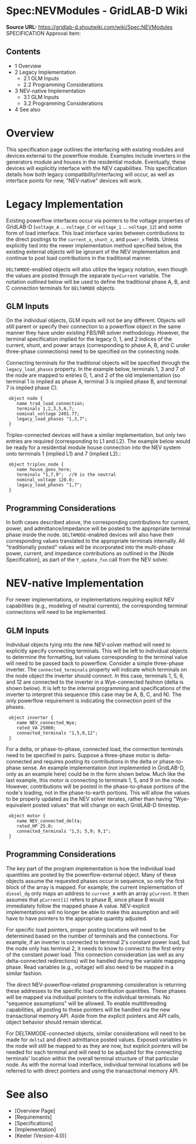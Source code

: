 # Spec:NEVModules - GridLAB-D Wiki

**Source URL:** https://gridlab-d.shoutwiki.com/wiki/Spec:NEVModules
SPECIFICATION Approval item: 

## Contents

  * 1 Overview
  * 2 Legacy Implementation
    * 2.1 GLM Inputs
    * 2.2 Programming Considerations
  * 3 NEV-native Implementation
    * 3.1 GLM Inputs
    * 3.2 Programming Considerations
  * 4 See also
# Overview

This specification page outlines the interfacing with existing modules and devices external to the powerflow module. Examples include inverters in the generators module and houses in the residential module. Eventually, these devices will explicitly interface with the NEV capabilities. This specification details how both legacy compatibility/interfacing will occur, as well as interface points for new, "NEV-native" devices will work. 

# Legacy Implementation

Existing powerflow interfaces occur via pointers to the voltage properties of GridLAB-D (`voltage_A` ... `voltage_C` or `voltage_1` ... `voltage_12`) and some form of load interface. This load interface varies between contributions to the direct postings to the `current_x`, `shunt_x`, and `power_x` fields. Unless explicitly tied into the newer implementation method specified below, the existing external objects will be ignorant of the NEV implementation and continue to post load contributions in the traditional manner. 

`DELTAMODE`-enabled objects will also utilize the legacy notation, even though the values are posted through the separate `DynCurrent` variable. The notation outlined below will be used to define the traditional phase A, B, and C connection terminals for `DELTAMODE` objects. 

## GLM Inputs

On the individual objects, GLM inputs will not be any different. Objects will still parent or specify their connection to a powerflow object in the same manner they have under existing FBS/NR solver methodology. However, the terminal specification implied for the legacy 0, 1, and 2 indices of the current, shunt, and power arrays (corresponding to phase A, B, and C under three-phase connections) need to be specified on the connecting node. 

Connecting terminals for the traditional objects will be specified through the `legacy_load_phases` property. In the example below, terminals 1, 3 and 7 of the node are mapped to entries 0, 1, and 2 of the old implementation (so terminal 1 is implied as phase A, terminal 3 is implied phase B, and terminal 7 is implied phase C). 
    
    
     object node {
        name trad_load_connection;
        terminals 1,2,3,5,6,7;
        nominal_voltage 2401.77;
        legacy_load_phases "1,3,7";
     }
    

Triplex-connected devices will have a similar implementation, but only two entries are required (corresponding to L1 and L2). The example below would be ready for a residential module house connection into the NEV system onto terminals 1 (implied L1) and 7 (implied L2).: 
    
    
     object triplex_node {
        name house_goes_here;
        terminals "1,7,9";	//9 is the neutral
        nominal_voltage 120.0;
        legacy_load_phases "1,7";
     }
    

## Programming Considerations

In both cases described above, the corresponding contributions for current, power, and admittance/impedance will be posted to the appropriate terminal phase inside the node. `DELTAMODE`-enabled devices will also have their corresponding values translated to the appropriate terminals internally. All "traditionally posted" values will be incorporated into the multi-phase power, current, and impedance contributions as outlined in the [Node Specification], as part of the `Y_update_fxn` call from the NEV solver. 

# NEV-native Implementation

For newer implementations, or implementations requiring explicit NEV capabilities (e.g., modeling of neutral currents), the corresponding terminal connections will need to be implemented. 

## GLM Inputs

Individual objects tying into the new NEV-solver method will need to explicitly specify connecting terminals. This will be left to individual objects to determine the formatting, but values corresponding to the terminal value will need to be passed back to powerflow. Consider a simple three-phase inverter. The `connected_terminals` property will indicate which terminals on the node object the inverter should connect. In this case, terminals 1, 5, 9, and 12 are connected to the inverter in a Wye-connected fashion (delta is shown below). It is left to the internal programming and specifications of the inverter to interpret this sequence (this case may be A, B, C, and N). The only powerflow requirement is indicating the connection point of the phases. 
    
    
     object inverter {
        name NEV_connected_Wye;
        rated_VA 25000;
        connected_terminals "1,5,9,12";
     }
    

For a delta, or phase-to-phase, connected load, the connection terminals need to be specified in pairs. Suppose a three-phase motor is delta-connected and requires posting its contributions in the delta or phase-to-phase sense. An example implementation (not implemented in GridLAB-D, only as an example here) could be in the form shown below. Much like the last example, this motor is connecting to terminals 1, 5, and 9 on the node. However, contributions will be posted in the phase-to-phase portions of the node's loading, not in the phase-to-earth portions. This will allow the values to be properly updated as the NEV solver iterates, rather than having "Wye-equivalent posted values" that will change on each GridLAB-D timestep. 
    
    
     object motor {
        name NEV_connected_delta;
        rated_HP 25.0;
        connected_terminals "1,5; 5,9; 9,1";
     }
    

## Programming Considerations

The key part of the program implementation is how the individual load quantities are posted by the powerflow-external object. Many of these objects assume the requested phases occur in sequence, so only the first block of the array is mapped. For example, the current implementation of `diesel_dg` only maps an address to `current_A` with an array `pCurrent`. It then assumes that `pCurrent[1]` refers to phase B, since phase B would immediately follow the mapped phase A value. NEV-explicit implementations will no longer be able to make this assumption and will have to have pointers to the appropriate quantity adjusted. 

For specific load pointers, proper posting locations will need to be determined based on the number of terminals and the connections. For example, if an inverter is connected to terminal 2's constant power load, but the node only has terminal 2, it needs to know to connect to the first entry of the constant power load. This connection consideration (as well as any delta-connected redirections) will be handled during the variable mapping phase. Read variables (e.g., voltage) will also need to be mapped in a similar fashion. 

The direct NEV-powerflow-related programming consideration is returning these addresses to the specific load contribution quantities. These phases will be mapped via individual pointers to the individual terminals. No "sequence assumptions" will be allowed. To enable multithreading capabilities, all posting to these pointers will be handled via the new transactional memory API. Aside from the explicit pointers and API calls, object behavior should remain identical. 

For DELTAMODE-connected objects, similar considerations will need to be made for `deltaI` and direct admittance posted values. Exposed variables in the node will still be mapped to as they are now, but explicit pointers will be needed for each terminal and will need to be adjusted for the connecting terminals' location within the overall terminal structure of that particular node. As with the normal load interface, individual terminal locations will be referred to with direct pointers and using the transactional memory API. 

# See also

  * [Overview Page]
  * [Requirements]
  * [Specifications]
  * [Implementation]
  * [Keeler (Version 4.0)]
